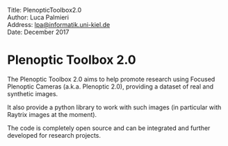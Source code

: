 Title: PlenopticToolbox2.0  
Author: Luca Palmieri  
Address: lpa@informatik.uni-kiel.de  
Date:	December 2017

# Plenoptic Toolbox 2.0
The Plenoptic Toolbox 2.0 aims to help promote research using Focused Plenoptic Cameras (a.k.a. Plenoptic 2.0), 
providing a dataset of real and synthetic images.

It also provide a python library to work with such images (in particular with Raytrix images at the moment).

The code is completely open source and can be integrated and further developed for research projects.

